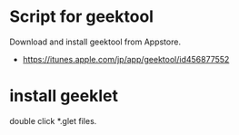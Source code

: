 # Script for geektool
Download and install geektool from Appstore.

- https://itunes.apple.com/jp/app/geektool/id456877552

# install geeklet
double click *.glet files.